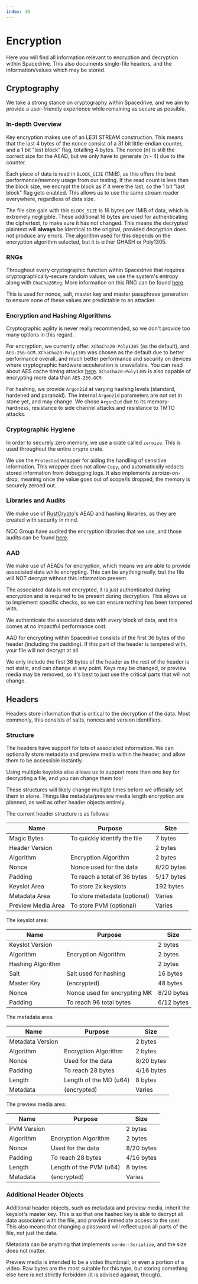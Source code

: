 ```yaml
---
index: 10
---
```


# Encryption

Here you will find all information relevant to encryption and decryption within Spacedrive. This also documents single-file headers, and the information/values which may be stored.

## Cryptography

We take a strong stance on cryptography within Spacedrive, and we aim to provide a user-friendly experience while remaining as secure as possible.

### In-depth Overview

Key encryption makes use of an LE31 STREAM construction. This means that the last 4 bytes of the nonce consist of a 31 bit little-endian counter, and a 1 bit "last block" flag, totalling 4 bytes. The nonce (n) is still the correct size for the AEAD, but we only have to generate (n - 4) due to the counter.

Each piece of data is read in `BLOCK_SIZE` (1MiB), as this offers the best performance/memory usage from our testing. If the read count is less than the block size, we encrypt the block as if it were the last, so the 1 bit "last block" flag gets enabled. This allows us to use the same stream reader everywhere, regardless of data size.

The file size gain with this `BLOCK_SIZE` is 16 bytes per 1MiB of data, which is extremely negligible. These additional 16 bytes are used for authenticating the ciphertext, to make sure it has not changed. This means the decrypted plaintext will **always** be identical to the original, provided decryption does not produce any errors. The algorithm used for this depends on the encryption algorithm selected, but it is either GHASH or Poly1305.

### RNGs

Throughout every cryptographic function within Spacedrive that requires cryptographically-secure random values, we use the system's entropy along with `ChaCha20Rng`. More information on this RNG can be found [here](https://rust-random.github.io/rand/rand_chacha/struct.ChaCha20Rng.html).

This is used for nonce, salt, master key and master passphrase generation to ensure none of these values are predictable to an attacker.

### Encryption and Hashing Algorithms

Cryptographic agility is never really recommended, so we don't provide too many options in this regard.

For encryption, we currently offer: `XChaCha20-Poly1305` (as the default), and `AES-256-GCM`. `XChaCha20-Poly1305` was chosen as the default due to better performance overall, and much better performance and security on devices where cryptographic hardware acceleration is unavailable. You can read about AES cache timing attacks [here](https://cr.yp.to/antiforgery/cachetiming-20050414.pdf). `XChaCha20-Poly1305` is also capable of encrypting more data than `AES-256-GCM`.

For hashing, we provide `Argon2id` at varying hashing levels (standard, hardened and paranoid). The internal `Argon2id` parameters are not set in stone yet, and may change. We chose `Argon2id` due to its memory-hardness, resistance to side channel attacks and resistance to TMTO attacks.

### Cryptographic Hygiene

In order to securely zero memory, we use a crate called `zeroize`. This is used throughout the entire `crypto` crate.

We use the `Protected` wrapper for aiding the handling of sensitive information. This wrapper does not allow `Copy`, and automatically redacts stored information from debugging logs. It also implements zeroize-on-drop, meaning once the value goes out of scope/is dropped, the memory is securely zeroed out.
### Libraries and Audits

We make use of [RustCrypto](https://github.com/RustCrypto)'s AEAD and hashing libraries, as they are created with security in mind.

NCC Group have audited the encryption libraries that we use, and those audits can be found [here](https://research.nccgroup.com/wp-content/uploads/2020/02/NCC_Group_MobileCoin_RustCrypto_AESGCM_ChaCha20Poly1305_Implementation_Review_2020-02-12_v1.0.pdf).

### AAD

We make use of AEADs for encryption, which means we are able to provide associated data while encrypting. This can be anything really, but the file will NOT decrypt without this information present.

The associated data is not encrypted, it is just authenticated during encryption and is required to be present during decryption. This allows us to implement specific checks, so we can ensure nothing has been tampered with.

We authenticate the associated data with *every* block of data, and this comes at no impactful performance cost.

AAD for encrypting within Spacedrive consists of the first 36 bytes of the header (including the padding). If this part of the header is tampered with, your file will not decrypt at all.

We only include the first 36 bytes of the header as the rest of the header is not static, and can change at any point. Keys may be changed, or preview media may be removed, so it's best to just use the critical parts that will not change.

## Headers

Headers store information that is critical to the decryption of the data. Most commonly, this consists of salts, nonces and version identifiers.

### Structure

The headers have support for lots of associated information. We can optionally store metadata and preview media within the header, and allow them to be accessible instantly.

Using multiple keyslots also allows us to support more than one key for decrypting a file, and you can change them too!

These structures will likely change multiple times before we officially set them in stone. Things like metadata/preview media length encryption are planned, as well as other header objects entirely.

The current header structure is as follows:

| Name               | Purpose                      | Size       |
|--------------------|------------------------------|------------|
| Magic Bytes        | To quickly identify the file | 7 bytes    |
| Header Version     |                              | 2 bytes    |
| Algorithm          | Encryption Algorithm         | 2 bytes    |
| Nonce              | Nonce used for the data      | 8/20 bytes |
| Padding            | To reach a total of 36 bytes | 5/17 bytes |
| Keyslot Area       | To store 2x keyslots         | 192 bytes  |
| Metadata Area      | To store metadata (optional) | Varies     |
| Preview Media Area | To store PVM (optional)      | Varies     |

The keyslot area:

| Name              | Purpose                      | Size       |
|-------------------|------------------------------|------------|
| Keyslot Version   |                              | 2 bytes    |
| Algorithm         | Encryption Algorithm         | 2 bytes    |
| Hashing Algorithm |                              | 2 bytes    |
| Salt              | Salt used for hashing        | 16 bytes   |
| Master Key        | (encrypted)                  | 48 bytes   |
| Nonce             | Nonce used for encrypting MK | 8/20 bytes |
| Padding           | To reach 96 total bytes      | 6/12 bytes |

The metadata area:

| Name             | Purpose                | Size       |
|------------------|------------------------|------------|
| Metadata Version |                        | 2 bytes    |
| Algorithm        | Encryption Algorithm   | 2 bytes    |
| Nonce            | Used for the data      | 8/20 bytes |
| Padding          | To reach 28 bytes      | 4/16 bytes |
| Length           | Length of the MD (u64) | 8 bytes    |
| Metadata         | (encrypted)            | Varies     |

The preview media area:

| Name        | Purpose                 | Size       |
|-------------|-------------------------|------------|
| PVM Version |                         | 2 bytes    |
| Algorithm   | Encryption Algorithm    | 2 bytes    |
| Nonce       | Used for the data       | 8/20 bytes |
| Padding     | To reach 28 bytes       | 4/16 bytes |
| Length      | Length of the PVM (u64) | 8 bytes    |
| Metadata    | (encrypted)             | Varies     |

### Additional Header Objects

Additional header objects, such as metadata and preview media, inherit the keyslot's master key. This is so that one hashed key is able to decrypt all data associated with the file, and provide immediate access to the user. This also means that changing a password will reflect upon all parts of the file, not just the data.

Metadata can be anything that implements `serde::Serialize`, and the size does not matter.

Preview media is intended to be a video thumbnail, or even a portion of a video. Raw bytes are the most suitable for this type, but storing something else here is not strictly forbidden (it is advised against, though).
